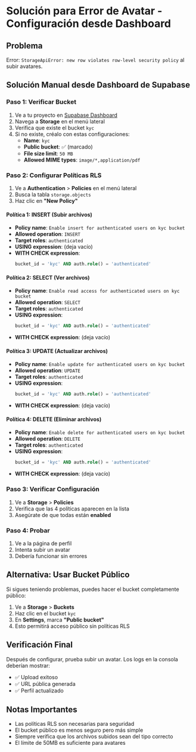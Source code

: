 # Solución para Error de Avatar - Configuración desde Dashboard

## Problema
Error: `StorageApiError: new row violates row-level security policy` al subir avatares.

## Solución Manual desde Dashboard de Supabase

### Paso 1: Verificar Bucket
1. Ve a tu proyecto en [Supabase Dashboard](https://supabase.com/dashboard)
2. Navega a **Storage** en el menú lateral
3. Verifica que existe el bucket `kyc`
4. Si no existe, créalo con estas configuraciones:
   - **Name**: `kyc`
   - **Public bucket**: ✅ (marcado)
   - **File size limit**: `50 MB`
   - **Allowed MIME types**: `image/*,application/pdf`

### Paso 2: Configurar Políticas RLS
1. Ve a **Authentication** > **Policies** en el menú lateral
2. Busca la tabla `storage.objects`
3. Haz clic en **"New Policy"**

#### Política 1: INSERT (Subir archivos)
- **Policy name**: `Enable insert for authenticated users on kyc bucket`
- **Allowed operation**: `INSERT`
- **Target roles**: `authenticated`
- **USING expression**: (deja vacío)
- **WITH CHECK expression**: 
  ```sql
  bucket_id = 'kyc' AND auth.role() = 'authenticated'
  ```

#### Política 2: SELECT (Ver archivos)
- **Policy name**: `Enable read access for authenticated users on kyc bucket`
- **Allowed operation**: `SELECT`
- **Target roles**: `authenticated`
- **USING expression**: 
  ```sql
  bucket_id = 'kyc' AND auth.role() = 'authenticated'
  ```
- **WITH CHECK expression**: (deja vacío)

#### Política 3: UPDATE (Actualizar archivos)
- **Policy name**: `Enable update for authenticated users on kyc bucket`
- **Allowed operation**: `UPDATE`
- **Target roles**: `authenticated`
- **USING expression**: 
  ```sql
  bucket_id = 'kyc' AND auth.role() = 'authenticated'
  ```
- **WITH CHECK expression**: (deja vacío)

#### Política 4: DELETE (Eliminar archivos)
- **Policy name**: `Enable delete for authenticated users on kyc bucket`
- **Allowed operation**: `DELETE`
- **Target roles**: `authenticated`
- **USING expression**: 
  ```sql
  bucket_id = 'kyc' AND auth.role() = 'authenticated'
  ```
- **WITH CHECK expression**: (deja vacío)

### Paso 3: Verificar Configuración
1. Ve a **Storage** > **Policies**
2. Verifica que las 4 políticas aparecen en la lista
3. Asegúrate de que todas están **enabled**

### Paso 4: Probar
1. Ve a la página de perfil
2. Intenta subir un avatar
3. Debería funcionar sin errores

## Alternativa: Usar Bucket Público
Si sigues teniendo problemas, puedes hacer el bucket completamente público:

1. Ve a **Storage** > **Buckets**
2. Haz clic en el bucket `kyc`
3. En **Settings**, marca **"Public bucket"**
4. Esto permitirá acceso público sin políticas RLS

## Verificación Final
Después de configurar, prueba subir un avatar. Los logs en la consola deberían mostrar:
- ✅ Upload exitoso
- ✅ URL pública generada
- ✅ Perfil actualizado

## Notas Importantes
- Las políticas RLS son necesarias para seguridad
- El bucket público es menos seguro pero más simple
- Siempre verifica que los archivos subidos sean del tipo correcto
- El límite de 50MB es suficiente para avatares

